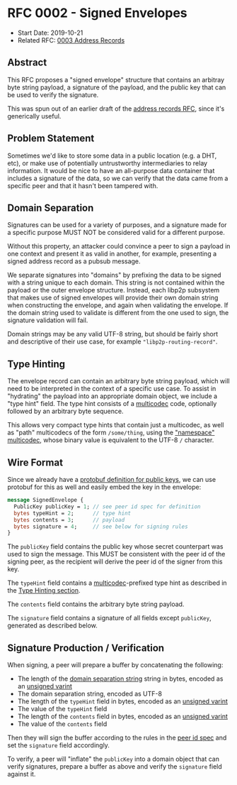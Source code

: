 # RFC 0002 - Signed Envelopes

- Start Date: 2019-10-21
- Related RFC: [0003 Address Records][addr-records-rfc]

## Abstract

This RFC proposes a "signed envelope" structure that contains an arbitray byte
string payload, a signature of the payload, and the public key that can be used
to verify the signature.

This was spun out of an earlier draft of the [address records
RFC][addr-records-rfc], since it's generically useful.

## Problem Statement

Sometimes we'd like to store some data in a public location (e.g. a DHT, etc),
or make use of potentially untrustworthy intermediaries to relay information. It
would be nice to have an all-purpose data container that includes a signature of
the data, so we can verify that the data came from a specific peer and that it hasn't
been tampered with.

## Domain Separation

Signatures can be used for a variety of purposes, and a signature made for a
specific purpose MUST NOT be considered valid for a different purpose.

Without this property, an attacker could convince a peer to sign a payload in
one context and present it as valid in another, for example, presenting a signed
address record as a pubsub message.

We separate signatures into "domains" by prefixing the data to be signed with a
string unique to each domain. This string is not contained within the payload or
the outer envelope structure. Instead, each libp2p subsystem that makes use of
signed envelopes will provide their own domain string when constructing the
envelope, and again when validating the envelope. If the domain string used to
validate is different from the one used to sign, the signature validation will
fail.

Domain strings may be any valid UTF-8 string, but should be fairly short and
descriptive of their use case, for example `"libp2p-routing-record"`.

## Type Hinting

The envelope record can contain an arbitrary byte string payload, which will
need to be interpreted in the context of a specific use case. To assist in
"hydrating" the payload into an appropriate domain object, we include a "type
hint" field. The type hint consists of a [multicodec][multicodec] code,
optionally followed by an arbitrary byte sequence.

This allows very compact type hints that contain just a multicodec, as well as
"path" multicodecs of the form `/some/thing`, using the ["namespace"
multicodec](https://github.com/multiformats/multicodec/blob/master/table.csv#L23),
whose binary value is equivalent to the UTF-8 `/` character.

## Wire Format

Since we already have a [protobuf definition for public keys][peer-id-spec], we
can use protobuf for this as well and easily embed the key in the envelope:


```protobuf
message SignedEnvelope {
  PublicKey publicKey = 1; // see peer id spec for definition
  bytes typeHint = 2;      // type hint
  bytes contents = 3;      // payload
  bytes signature = 4;     // see below for signing rules
}
```

The `publicKey` field contains the public key whose secret counterpart was used
to sign the message. This MUST be consistent with the peer id of the signing
peer, as the recipient will derive the peer id of the signer from this key.

The `typeHint` field contains a [multicodec][multicodec]-prefixed type hint as
described in the [Type Hinting section](#type-hinting).

The `contents` field contains the arbitrary byte string payload.

The `signature` field contains a signature of all fields except `publicKey`,
generated as described below.

## Signature Production / Verification

When signing, a peer will prepare a buffer by concatenating the following:

- The length of the [domain separation string](#domain-separation) string in
  bytes, encoded as an [unsigned varint][uvarint]
- The domain separation string, encoded as UTF-8
- The length of the `typeHint` field in bytes, encoded as an [unsigned
  varint][uvarint]
- The value of the `typeHint` field
- The length of the `contents` field in bytes, encoded as an [unsigned
  varint][uvarint]
- The value of the `contents` field

Then they will sign the buffer according to the rules in the [peer id
spec][peer-id-spec] and set the `signature` field accordingly.

To verify, a peer will "inflate" the `publicKey` into a domain object that can
verify signatures, prepare a buffer as above and verify the `signature` field
against it.

[addr-records-rfc]: ./0003-address-records.md
[peer-id-spec]: ../peer-ids/peer-ids.md
[multicodec]: https://github.com/multiformats/multicodec
[uvarint]: https://github.com/multiformats/unsigned-varint
